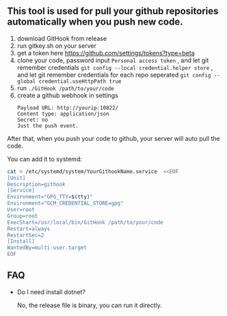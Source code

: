 ## This tool is used for pull your github repositories automatically when you push new code.

1. download GitHook from release
2. run gitkey.sh on your server
3. get a token here https://github.com/settings/tokens?type=beta
4. clone your code, password input `Personal access token` , and let git remember credentials `git config --local credential.helper store` , and let git remember credentials for each repo seperated `git config --global credential.useHttpPath true
   `
5. run `./GitHook /path/to/your/code`
6. create a github webhook in settings
    ```
   Payload URL: http://yourip:10822/
   Content type: application/json
   Secret: no
   Just the push event.
   ```

After that, when you push your code to github, your server will auto pull the code.

You can add it to systemd:

```bash
cat > /etc/systemd/system/YourGithookName.service  <<EOF
[Unit]
Description=githook
[Service]
Environment="GPG_TTY=$(tty)"
Environment="GCM_CREDENTIAL_STORE=gpg"
User=root
Group=root
ExecStart=/usr/local/bin/GitHook /path/to/your/code
Restart=always
RestartSec=2
[Install]
WantedBy=multi-user.target
EOF
```


## FAQ

* Do I need install dotnet?

   No, the release file is binary, you can run it directly.
